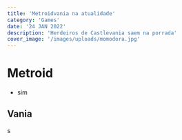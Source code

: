 ```yaml
---
title: 'Metroidvania na atualidade'
category: 'Games'
date: '24 JAN 2022'
description: 'Herdeiros de Castlevania saem na porrada'
cover_image: '/images/uploads/momodora.jpg'
---
```


# Metroid

- sim

## Vania

s